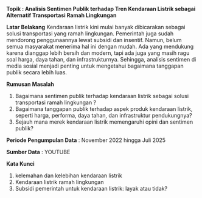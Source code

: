 **Topik : Analisis Sentimen Publik terhadap Tren Kendaraan Listrik sebagai Alternatif Transportasi Ramah Lingkungan**

**Latar Belakang**
Kendaraan listrik kini mulai banyak dibicarakan sebagai solusi transportasi yang ramah lingkungan. Pemerintah juga sudah mendorong penggunaannya lewat subsidi dan insentif. Namun, belum semua masyarakat menerima hal ini dengan mudah. Ada yang mendukung karena dianggap lebih bersih dan modern, tapi ada juga yang masih ragu soal harga, daya tahan, dan infrastrukturnya. Sehingga, analisis sentimen di media sosial menjadi penting untuk mengetahui bagaimana tanggapan publik secara lebih luas.

**Rumusan Masalah**
1. Bagaimana sentimen publik terhadap kendaraan listrik sebagai solusi transportasi ramah lingkungan ?
2. Bagaimana tanggapan publik terhadap aspek produk kendaraan listrik, seperti harga, performa, daya tahan, dan infrastruktur pendukungnya?
3. Sejauh mana merek kendaraan listrik memengaruhi opini dan sentimen publik?

**Periode Pengumpulan Data** : November 2022 hingga Juli 2025

**Sumber Data** : YOUTUBE

**Kata Kunci**
1. kelemahan dan kelebihan kendaraan listrik
2. Kendaraan listrik ramah lingkungan
3. Subsidi pemerintah untuk kendaraan listrik: layak atau tidak?
